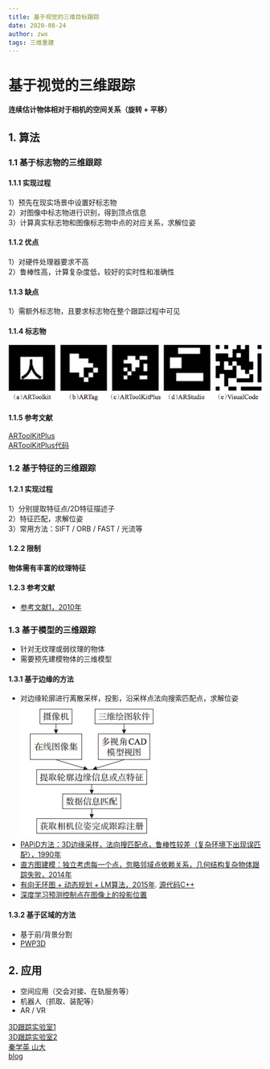 ```yaml
---
title: 基于视觉的三维目标跟踪
date: 2020-08-24
author: zwx
tags: 三维重建
---
```

# 基于视觉的三维跟踪
**连续估计物体相对于相机的空间关系（旋转 + 平移）**
## 1. 算法
### 1.1 基于标志物的三维跟踪
#### 1.1.1 实现过程
1）预先在现实场景中设置好标志物  
2）对图像中标志物进行识别，得到顶点信息  
3）计算真实标志物和图像标志物中点的对应关系，求解位姿
#### 1.1.2 优点
1）对硬件处理器要求不高  
2）鲁棒性高，计算复杂度低，较好的实时性和准确性
#### 1.1.3 缺点
1）需额外标志物，且要求标志物在整个跟踪过程中可见
#### 1.1.4 标志物
![标志物](https://raw.githubusercontent.com/huhuzwxy/huhuzwxy.github.io/master/assets/images/%E6%A0%87%E5%BF%97%E7%89%A9.png)

#### 1.1.5 参考文献
[ARToolKitPlus](https://pdfs.semanticscholar.org/7de8/8a6a2bad38147d6ac531824c34780eba058e.pdf)  
[ARToolKitPlus代码](https://github.com/paroj/artoolkitplus)

### 1.2 基于特征的三维跟踪
#### 1.2.1 实现过程
1）分别提取特征点/2D特征描述子  
2）特征匹配，求解位姿  
3）常用方法：SIFT / ORB / FAST / 光流等
#### 1.2.2 限制
**物体需有丰富的纹理特征**
#### 1.2.3 参考文献
- [参考文献1，2010年](https://link.springer.com/content/pdf/10.1007/s00371-010-0490-6.pdf)

### 1.3 基于模型的三维跟踪
- 针对无纹理或弱纹理的物体  
- 需要预先建模物体的三维模型

#### 1.3.1 基于边缘的方法
- 对边缘轮廓进行离散采样，投影，沿采样点法向搜索匹配点，求解位姿
![基于边缘的跟踪](https://raw.githubusercontent.com/huhuzwxy/huhuzwxy.github.io/master/assets/images/%E5%9F%BA%E4%BA%8E%E8%BE%B9%E7%BC%98%E7%9A%84%E8%B7%9F%E8%B8%AA.png)  
- [PAPiD方法：3D边缘采样，法向搜匹配点，鲁棒性较差（复杂环境下出现误匹配），1990年](https://pdfs.semanticscholar.org/ed98/39b734c359a84135da5a0dee1085a98795a1.pdf?_ga=2.86637464.1253126460.1598252170-507994665.1598252170)
- [直方图建模：独立考虑每一个点，忽略邻域点依赖关系，几何结构复杂物体跟踪失败，2014年](http://campar.in.tum.de/pub/ilics2013tvcg/ilics2013tvcg.pdf)
- [有向无环图 + 动态规划 + LM算法，2015年](https://imbinwang.github.io/static/assets/pdf/landing/2015_TVC_Textureless3DObjectTracking.pdf).  [源代码C++](https://github.com/guofengw/GOSTracker)
- [深度学习预测控制点在图像上的投影位置](https://members.loria.fr/GSimon/files/cours/article1.pdf)

#### 1.3.2 基于区域的方法
- 基于前/背景分割
- [PWP3D](http://www.bmva.org/bmvc/2009/Papers/Paper144/Paper144.pdf)


## 2. 应用
- 空间应用（交会对接、在轨服务等）
- 机器人（抓取、装配等）
- AR / VR


[3D跟踪实验室1](http://people.ece.umn.edu/~cchoi/research.html)  
[3D跟踪实验室2](https://wg-perception.github.io/ork_tutorials/tutorial03/tutorial.html)    
[秦学英 山大](https://myslide.cn/slides/21441)  
[blog](https://imbinwang.github.io/blog/)











